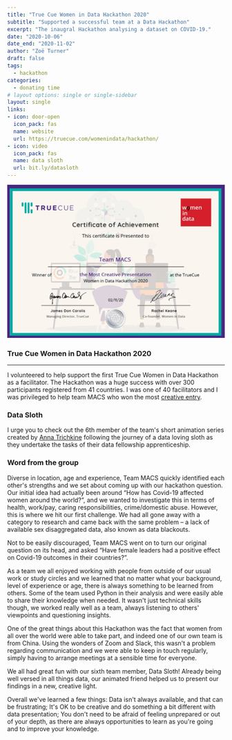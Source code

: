 ```yaml
---
title: "True Cue Women in Data Hackathon 2020"
subtitle: "Supported a successful team at a Data Hackathon"
excerpt: "The inaugral Hackathon analysing a dataset on COVID-19."
date: "2020-10-06"
date_end: "2020-11-02"
author: "Zoë Turner"
draft: false
tags:
  - hackathon
categories:
  - donating time
# layout options: single or single-sidebar
layout: single
links:
- icon: door-open
  icon_pack: fas
  name: website
  url: https://truecue.com/womenindata/hackathon/
- icon: video
  icon_pack: fas
  name: data sloth
  url: bit.ly/datasloth
---
```


![True Cue Women in Data Hackathon](featured-hex.png)

### True Cue Women in Data Hackathon 2020
---

I volunteered to help support the first True Cue Women in Data Hackathon as a facilitator. The Hackathon was a huge success with over 300 participants registered from 41 countries. I was one of 40 facilitators and I was privileged to help team MACS who won the most [creative entry](https://truecue.com/resources/blog/women-in-data-hackathon-2020-most-creative-presentation/).

### Data Sloth

I urge you to check out the 6th member of the team's short animation series created by [Anna Trichkine](https://www.linkedin.com/in/annatrichkine/) following the journey of a data loving sloth as they undertake the tasks of their data fellowship apprenticeship.

### Word from the group

Diverse in location, age and experience, Team MACS quickly identified each other's strengths and we set about coming up with our hackathon question. Our initial idea had actually been around “How has Covid-19 affected women around the world?”, and we wanted to investigate this in terms of health, work/pay, caring responsibilities, crime/domestic abuse. However, this is where we hit our first challenge. We had all gone away with a category to research and came back with the same problem – a lack of available sex disaggregated data, also known as data blackouts.

Not to be easily discouraged, Team MACS went on to turn our original question on its head, and asked “Have female leaders had a positive effect on Covid-19 outcomes in their countries?”.

As a team we all enjoyed working with people from outside of our usual work or study circles and we learned that no matter what your background, level of experience or age, there is always something to be learned from others. Some of the team used Python in their analysis and were easily able to share their knowledge when needed. It wasn't just technical skills though, we worked really well as a team, always listening to others' viewpoints and questioning insights.

One of the great things about this Hackathon was the fact that women from all over the world were able to take part, and indeed one of our own team is from China. Using the wonders of Zoom and Slack, this wasn't a problem regarding communication and we were able to keep in touch regularly, simply having to arrange meetings at a sensible time for everyone.

We all had great fun with our sixth team member, Data Sloth! Already being well versed in all things data, our animated friend helped us to present our findings in a new, creative light.

Overall we've learned a few things: Data isn't always available, and that can be frustrating; It's OK to be creative and do something a bit different with data presentation; You don't need to be afraid of feeling unprepared or out of your depth, as there are always opportunities to learn as you're going and to improve your knowledge.


